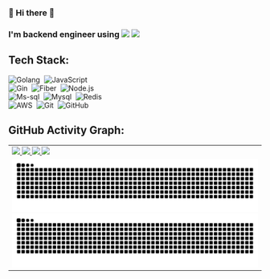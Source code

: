 ### 👋 Hi there 👋
### I'm backend engineer using <img src="https://img.shields.io/badge/Go-00ADD8?style=flat-square&logo=Go&logoColor=white"/></a> <img src="https://img.shields.io/badge/JavaScript-F7DF1E?style=flat-square&logo=javascript&logoColor=white"/></a>

## Tech Stack:
![Golang](https://img.shields.io/badge/-Golang-555?style=flat&logo=go)&nbsp;
![JavaScript](https://img.shields.io/badge/-JavaScript-555?style=flat&logo=javascript)\
![Gin](https://img.shields.io/badge/-Gin-555?style=flat&logo=gin)&nbsp;
![Fiber](https://img.shields.io/badge/-Fiber-555?logo=go)&nbsp;
![Node.js](https://img.shields.io/badge/-Node.js-555?style=flat&logo=node.js)\
![Ms-sql](https://img.shields.io/badge/-Mssql-555?style=flat&logo=microsoft-sql-server)&nbsp;
![Mysql](https://img.shields.io/badge/-Mysql-555?style=flat&logo=mysql)&nbsp;
![Redis](https://img.shields.io/badge/-Redis-555?style=flat&logo=redis)\
![AWS](https://img.shields.io/badge/-AWS-555?logo=amazon)&nbsp;
![Git](https://img.shields.io/badge/-Git-555?style=flat&logo=git)&nbsp;
![GitHub](https://img.shields.io/badge/-GitHub-555?style=flat&logo=github)


## GitHub Activity Graph:
<table>
  <tr>
    <td>
      <a href="https://github.com/jonghyeons#gh-light-mode-only">
        <img src="https://github-readme-stats.vercel.app/api?username=jonghyeons&count_private=true&show_icons=true&hide=stars"/> 
        <img src="https://github-readme-stats.vercel.app/api/top-langs/?username=jonghyeons&hide=makefile"/>
      </a>
      <a href="https://github.com/jonghyeons#gh-dark-mode-only">
        <img src="https://github-readme-stats.vercel.app/api?username=jonghyeons&count_private=true&show_icons=true&theme=tokyonight&hide=stars"/> 
        <img src="https://github-readme-stats.vercel.app/api/top-langs/?username=jonghyeons&hide=makefile&theme=tokyonight"/>
      </a>
    </td>
  </tr>
  <tr></tr>
  <tr>
    <td>
      <a href="https://github.com/jonghyeons#gh-light-mode-only">
        <img src="https://raw.githubusercontent.com/jonghyeons/jonghyeons/output/github-contribution-grid-snake-default.svg#gh-light-mode-only"/>
      </a>
      <a href="https://github.com/jonghyeons#gh-dark-mode-only">
        <img src="https://raw.githubusercontent.com/jonghyeons/jonghyeons/output/github-contribution-grid-snake-dark.svg#gh-dark-mode-only"/>
      </a>
    </td>
  </tr>
</table>
